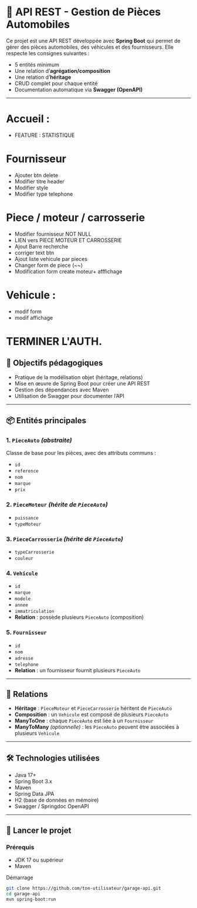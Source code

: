 # 🚗 API REST - Gestion de Pièces Automobiles

Ce projet est une API REST développée avec **Spring Boot** qui permet de gérer des pièces automobiles, des véhicules et des fournisseurs. Elle respecte les consignes suivantes :

- 5 entités minimum
- Une relation d’**agrégation/composition**
- Une relation d’**héritage**
- CRUD complet pour chaque entité
- Documentation automatique via **Swagger (OpenAPI)**

---

# Accueil : 
- FEATURE : STATISTIQUE

# Fournisseur
- Ajouter btn delete 
- Modifier titre header
- Modifier style
- Modifier type telephone

# Piece / moteur / carrosserie
- Modifier fournisseur NOT NULL
- LIEN vers PIECE MOTEUR ET CARROSSERIE
- Ajout Barre recherche
- corriger text btn
- Ajout liste vehicule par pieces
- Changer form de piece (~~)
- Modification form create moteur+ afffichage

# Vehicule :
- modif form 
- modif affichage

# TERMINER L'AUTH.


## 📌 Objectifs pédagogiques

- Pratique de la modélisation objet (héritage, relations)
- Mise en œuvre de Spring Boot pour créer une API REST
- Gestion des dépendances avec Maven
- Utilisation de Swagger pour documenter l’API

---

## 📦 Entités principales

### 1. `PieceAuto` *(abstraite)*
Classe de base pour les pièces, avec des attributs communs :
- `id`
- `reference`
- `nom`
- `marque`
- `prix`

### 2. `PieceMoteur` *(hérite de `PieceAuto`)*
- `puissance`
- `typeMoteur`

### 3. `PieceCarrosserie` *(hérite de `PieceAuto`)*
- `typeCarrosserie`
- `couleur`

### 4. `Vehicule`
- `id`
- `marque`
- `modele`
- `annee`
- `immatriculation`
- **Relation** : possède plusieurs `PieceAuto` (composition)

### 5. `Fournisseur`
- `id`
- `nom`
- `adresse`
- `telephone`
- **Relation** : un fournisseur fournit plusieurs `PieceAuto`

---

## 🔄 Relations

- **Héritage** : `PieceMoteur` et `PieceCarrosserie` héritent de `PieceAuto`
- **Composition** : un `Vehicule` est composé de plusieurs `PieceAuto`
- **ManyToOne** : chaque `PieceAuto` est liée à un `Fournisseur`
- **ManyToMany** *(optionnelle)* : les `PieceAuto` peuvent être associées à plusieurs `Vehicule`

---

## 🛠️ Technologies utilisées

- Java 17+
- Spring Boot 3.x
- Maven
- Spring Data JPA
- H2 (base de données en mémoire)
- Swagger / Springdoc OpenAPI

---

## 🚀 Lancer le projet

### Prérequis

- JDK 17 ou supérieur
- Maven

Démarrage

```bash
git clone https://github.com/ton-utilisateur/garage-api.git
cd garage-api
mvn spring-boot:run